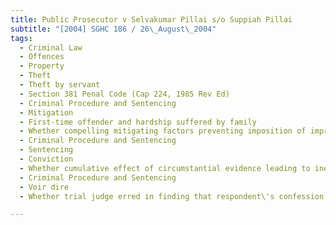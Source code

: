 ```yaml
---
title: Public Prosecutor v Selvakumar Pillai s/o Suppiah Pillai 
subtitle: "[2004] SGHC 186 / 26\_August\_2004"
tags:
  - Criminal Law
  - Offences
  - Property
  - Theft
  - Theft by servant
  - Section 381 Penal Code (Cap 224, 1985 Rev Ed)
  - Criminal Procedure and Sentencing
  - Mitigation
  - First-time offender and hardship suffered by family
  - Whether compelling mitigating factors preventing imposition of imprisonment sentence
  - Criminal Procedure and Sentencing
  - Sentencing
  - Conviction
  - Whether cumulative effect of circumstantial evidence leading to inexorable conclusion that respondent committed theft
  - Criminal Procedure and Sentencing
  - Voir dire
  - Whether trial judge erred in finding that respondent\'s confession was inadmissible as evidence

---
```


